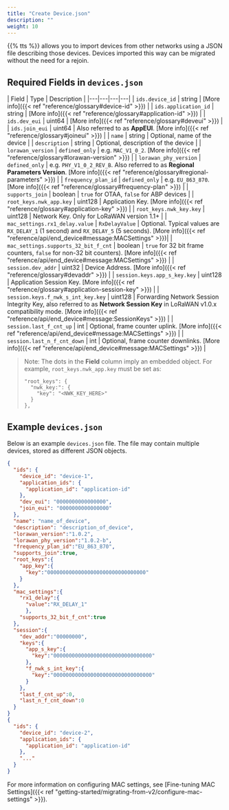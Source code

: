 ```yaml
---
title: "Create Device.json"
description: ""
weight: 10
---
```


{{% tts %}} allows you to import devices from other networks using a JSON file describing those devices. Devices imported this way can be migrated without the need for a rejoin.

## Required Fields in `devices.json`

| Field | Type | Description |
|---|---|---|---|
| `ids.device_id` | string | [More info]({{< ref "reference/glossary#device-id" >}}) |
| `ids.application_id` | string | [More info]({{< ref "reference/glossary#application-id" >}}) |
| `ids.dev_eui` | uint64 | [More info]({{< ref "reference/glossary#deveui" >}}) |
| `ids.join_eui` | uint64 | Also referred to as **AppEUI**. [More info]({{< ref "reference/glossary#joineui" >}}) |
| `name` | string | Optional, name of the device |
| `description` | string | Optional, description of the device |
| `lorawan_version` | `defined_only` | e.g.  `MAC_V1_0_2`. [More info]({{< ref "reference/glossary#lorawan-version" >}}) |
| `lorawan_phy_version` | `defined_only` | e.g.  `PHY_V1_0_2_REV_B`. Also referred to as **Regional Parameters Version**. [More info]({{< ref "reference/glossary#regional-parameters" >}}) |
| `frequency_plan_id` | `defined_only` | e.g.  `EU_863_870`. [More info]({{< ref "reference/glossary#frequency-plan" >}}) |
| `supports_join` | boolean | `true` for OTAA, `false` for ABP devices |
| `root_keys.nwk_app.key` | uint128 | Application Key. [More info]({{< ref "reference/glossary#application-key" >}}) |
| `root_keys.nwk_key.key` | uint128 | Network Key. Only for LoRaWAN version 1.1+ |
| `mac_settings.rx1_delay.value` | `RxDelayValue` | Optional. Typical values are `RX_DELAY_1` (1 second) and `RX_DELAY_5` (5 seconds).  [More info]({{< ref "reference/api/end_device#message:MACSettings" >}})|
| `mac_settings.supports_32_bit_f_cnt` | boolean | `true` for 32 bit frame counters, `false` for non-32 bit counters). [More info]({{< ref "reference/api/end_device#message:MACSettings" >}})  |
| `session.dev_addr` | uint32 | Device Address. [More info]({{< ref "reference/glossary#devaddr" >}}) |
| `session.keys.app_s_key.key` | uint128 | Application Session Key. [More info]({{< ref "reference/glossary#application-session-key" >}}) |
| `session.keys.f_nwk_s_int_key.key` | uint128 | Forwarding Network Session Integrity Key, also referred to as **Network Session Key** in LoRaWAN v1.0.x compatibility mode. [More info]({{< ref "reference/api/end_device#message:SessionKeys" >}}) |
| `session.last_f_cnt_up` | int | Optional, frame counter uplink. [More info]({{< ref "reference/api/end_device#message:MACSettings" >}}) |
| `session.last_n_f_cnt_down` | int | Optional, frame counter downlinks. [More info]({{< ref "reference/api/end_device#message:MACSettings" >}}) |

> Note: The dots in the **Field** column imply an embedded object. For example, `root_keys.nwk_app.key` must be set as: 
> ```
> "root_keys": {
>   "nwk_key:": {
>     "key": "<NWK_KEY_HERE>"
>   }
> }, 
> ```

## Example `devices.json`

Below is an example `devices.json` file. The file may contain multiple devices, stored as different JSON objects.

```json
{
  "ids": {
    "device_id": "device-1",
    "application_ids": {
      "application_id": "application-id"
    },
    "dev_eui": "0000000000000000",
    "join_eui": "0000000000000000"
  },
  "name": "name_of_device",
  "description": "description_of_device",
  "lorawan_version":"1.0.2",
  "lorawan_phy_version":"1.0.2-b",
  "frequency_plan_id":"EU_863_870",
  "supports_join":true,
  "root_keys":{
    "app_key":{
      "key":"00000000000000000000000000000000"
    }
  },
  "mac_settings":{
    "rx1_delay":{
      "value":"RX_DELAY_1"
      },
    "supports_32_bit_f_cnt":true
  },
  "session":{
    "dev_addr":"00000000",
    "keys":{
      "app_s_key":{
        "key":"00000000000000000000000000000000"
      },
      "f_nwk_s_int_key":{
        "key":"00000000000000000000000000000000"
      }
    },
    "last_f_cnt_up":0,
    "last_n_f_cnt_down":0
  }
}
{
  "ids": {
    "device_id": "device-2",
    "application_ids": {
      "application_id": "application-id"
    },
    "..."
  }
}
```

For more information on configuring MAC settings, see [Fine-tuning MAC Settings]({{< ref "getting-started/migrating-from-v2/configure-mac-settings" >}}).
